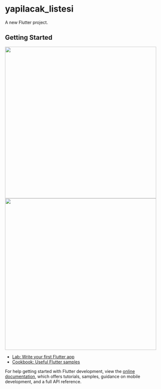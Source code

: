 # yapilacak_listesi

A new Flutter project.

## Getting Started
<img src="https://user-images.githubusercontent.com/44321619/188659469-58b0999d-8889-43de-aeee-4ec97b7adaec.png" height="500">
<img src="https://user-images.githubusercontent.com/44321619/188659496-13260ff0-a3bb-47a4-9424-e64e22369133.png" height="500">
                                    

- [Lab: Write your first Flutter app](https://docs.flutter.dev/get-started/codelab)
- [Cookbook: Useful Flutter samples](https://docs.flutter.dev/cookbook)

For help getting started with Flutter development, view the
[online documentation](https://docs.flutter.dev/), which offers tutorials,
samples, guidance on mobile development, and a full API reference.
